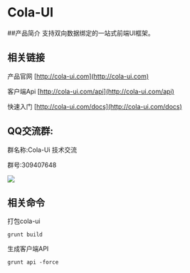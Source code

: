 # Cola-UI

##产品简介
支持双向数据绑定的一站式前端UI框架。

## 相关链接

产品官网 [http://cola-ui.com](http://cola-ui.com)

客户端Api [http://cola-ui.com/api](http://cola-ui.com/api)

快速入门  [http://cola-ui.com/docs](http://cola-ui.com/docs)

 
## QQ交流群:
群名称:Cola-Ui 技术交流

群号:309407648

![](http://cola-ui.com/images/qq.png)

## 相关命令
打包cola-ui
```
grunt build
```
生成客户端API
```
grunt api -force
```
